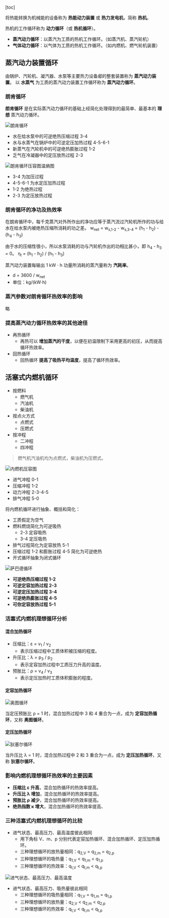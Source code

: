[toc]

将热能转换为机械能的设备称为 **热能动力装置** 或 **热力发电机**，简称 **热机**。

热机的工作循环称为 **动力循环**（或 **热机循环**）。

- **蒸汽动力循环**：以蒸汽为工质的热机工作循环。（如蒸汽机、蒸汽轮机）
- **气体动力循环**：以气体为工质的热机工作循环。（如内燃机、燃气轮机装置）

## 蒸汽动力装置循环

由锅炉、汽轮机、凝汽器、水泵等主要热力设备郕的整套装置称为 **蒸汽动力装置**。
以 **水蒸气** 为工质的蒸汽动力装置工作循环称为 **蒸汽动力循环**。

### 朗肯循环

**朗肯循环** 是在实际蒸汽动力循环的基础上经简化处理得到的最简单、最基本的 **理想** 蒸汽动力循环。

![朗肯循环](http://oxnec2zdn.bkt.clouddn.com/engineering-thermodynamics/RankingCycle.png)

- 水在给水泵中的可逆绝热压缩过程 3-4
- 水与水蒸气在锅炉中的可逆定压加热过程 4-5-6-1
- 新蒸气在汽轮机中的可逆绝热膨胀过程 1-2
- 乏气在冷凝器中的定压放热过程 2-3

![朗肯循环压容图温熵图](http://oxnec2zdn.bkt.clouddn.com/engineering-thermodynamics/RankingCyclepvTs.png)

- 3-4 为加压过程
- 4-5-6-1 为水定压加热过程
- 1-2 为绝热过程
- 2-3 为定压放热过程

### 朗肯循环的净功及热效率

在朗肯循环中，每千克蒸汽对外所作出的净功应等于蒸汽流过汽轮机所作的功与给水在给水泵内被绝热压缩所消耗的功之差。
w<sub>net</sub> = w<sub>s,1-2</sub> - w<sub>s,3-4</sub> = (h<sub>1</sub> - h<sub>2</sub>) - (h<sub>4</sub> - h<sub>3</sub>)

由于水的压缩性很小，所以水泵消耗的功与汽轮机作出的功相比甚小，即 h<sub>4</sub> - h<sub>3</sub> = 0。
&eta;<sub>t</sub> = (h<sub>1</sub> - h<sub>2</sub>) / (h<sub>1</sub> - h<sub>3</sub>)

蒸汽动力装置每输出 1 kW &sdot; h 功量所消耗的蒸汽量称为 **汽耗率**。

- d = 3600 / w<sub>net</sub>
- 单位：kg/(kW&sdot;h)

### 蒸汽参数对朗肯循环热效率的影响

略

### 提高蒸汽动力循环热效率的其他途径

- 再热循环
	- 再热可以 **增加蒸汽的干度**，以便在初温限制下采用更高的初压，从而提高循环热效率。
- 回热循环
	- 回热循环 **提高了吸热平均温度**，提高了循环热效率。

## 活塞式内燃机循环

- 按燃料
	- 燃气机
	- 汽油机
	- 柴油机
- 按点火方式
	- 点燃式
	- 压燃式
- 按冲程
	- 二冲程
	- 四冲程

> 燃气机汽油机均为点燃式，柴油机为压燃式。

![内燃机压容图](http://oxnec2zdn.bkt.clouddn.com/engineering-thermodynamics/NeiRanJipv.png)

- 进气冲程 0-1
- 压缩冲程 1-2
- 动力冲程 2-3-4-5
- 排气冲程 5-0

将内燃机循环进行抽象、概括和简化：

- 工质假定为空气
- 燃料燃烧简化为可逆吸热
	- 2-3 定容吸热
	- 3-4 定压吸热
- 排气过程简化为定容放热 5-1
- 压缩过程 1-2 和膨胀过程 4-5 简化为可逆绝热
- 开式循环抽象为闭式循环

![萨巴德循环](http://oxnec2zdn.bkt.clouddn.com/engineering-thermodynamics/SabatheCycle.png)

- **可逆绝热压缩过程 1-2**
- **可逆定容加热过程 2-3**
- **可逆定压加热过程 3-4**
- **可逆绝热膨胀过程 4-5**
- **可你定容放热过程 5-1**

### 活塞式内燃机理想循环分析

#### 混合加热循环

- 压缩比：&epsilon; = v<sub>1</sub> / v<sub>2</sub>
	- 表示压缩过程中工质体积被压缩的程度。
- 升压比：&lambda; = p<sub>3</sub> / p<sub>2</sub>
	- 表示定容加热过程中工质压力升高的温度。
- 预胀比：&rho; = v<sub>4</sub> / v<sub>3</sub>
	- 表示定压加热时工质体积膨胀的程度。

#### 定容加热循环

![奥图循环](http://oxnec2zdn.bkt.clouddn.com/engineering-thermodynamics/OttoCycle.png)

当定压预胀比 &rho; = 1 时，混合加热过程中 3 和 4 重合为一点，成为 **定容加热循环**，又称 **奥图循环**。

#### 定压加热循环

![狄塞尔循环](http://oxnec2zdn.bkt.clouddn.com/engineering-thermodynamics/DieselCycle.png)

当升压比 &lambda; = 1 时，混合加热过程中 2 和 3 重合为一点，成为 **定压加热循环**，又称 **狄塞尔循环**。

### 影响内燃机理想循环热效率的主要因素

- **压缩比 &epsilon; 升高**，混合加热循环的热效率提高。
- **升压比 &lambda; 增加**，混合加热循环的热效率提高。
- **预胀比 &rho; 减少**，混合加热循环的热效率提高。
- **绝热指数 κ 增大**，混合加热循环的热效率提高、

### 三种活塞式内燃机理想循环的比较

- 进气状态、最高压力、最高温度彼此相同
	- 用下角标 V、m、p 分别代表定容加热循环、混合加热循环、定压加热循环。
	- 三种理想循环的放热量相同：q<sub>2,V</sub> = q<sub>2,m</sub> = q<sub>2,p</sub>
	- 三种理想循环的吸热量：q<sub>1,V</sub> &lt; q<sub>1,m</sub> &lt; q<sub>1,p</sub>
	- 三种理想循环的热效率：q<sub>t,V</sub> &lt; q<sub>t,m</sub> &lt; q<sub>t,p</sub>

![进气状态、最高压力、最高温度](http://oxnec2zdn.bkt.clouddn.com/engineering-thermodynamics/JinQiZhuangTaiZuiGaoYaLiZuiGaoWenDu.png)

- 进气状态、最高压力、吸热量彼此相同
	- 三种理想循环的吸热量相同：q<sub>1,V</sub> = q<sub>1,m</sub> = q<sub>1,p</sub>
	- 三种理想循环的放热量：q<sub>2,V</sub> &lt; q<sub>2,m</sub> &lt; q<sub>2,p</sub>
	- 三种理想循环的热效率：q<sub>t,V</sub> &lt; q<sub>t,m</sub> &lt; q<sub>t,p</sub>
